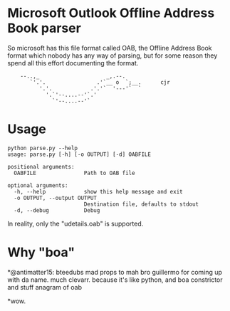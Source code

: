 # Microsoft Outlook Offline Address Book parser

So microsoft has this file format called OAB, the Offline Address Book format which nobody has any way of parsing, but for some reason they spend all this effort documenting the format. 
```
    --..,_                     _,.--.
       `'.'.                .'`__ o  `;__.      cjr
          '.'.            .'.'`  '---'`  `
            '.`'--....--'`.'
              `'--....--'`
```

# Usage

```
python parse.py --help
usage: parse.py [-h] [-o OUTPUT] [-d] OABFILE

positional arguments:
  OABFILE               Path to OAB file

optional arguments:
  -h, --help            show this help message and exit
  -o OUTPUT, --output OUTPUT
                        Destination file, defaults to stdout
  -d, --debug           Debug
 ```
 


In reality, only the "udetails.oab" is supported.

# Why "boa"

*@antimatter15: bteedubs mad props to mah bro guillermo for coming up with da name. much clevarr. because it's like python, and boa constrictor and stuff anagram of oab

*wow.
